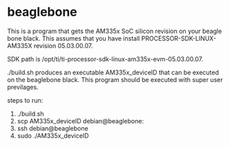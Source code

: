 # beaglebone

This is a program that gets the AM335x SoC silicon revision on your beagle bone
black. This assumes that you have install PROCESSOR-SDK-LINUX-AM335X revision
05.03.00.07. 

SDK path is /opt/ti/ti-processor-sdk-linux-am335x-evm-05.03.00.07.

./build.sh produces an executable AM335x_deviceID that can be executed on the
beaglebone black. This program should be executed with super user previlages.

steps to run:

1. ./build.sh
2. scp AM335x_deviceID debian@beaglebone:
3. ssh debian@beaglebone
4. sudo ./AM335x_deviceID
